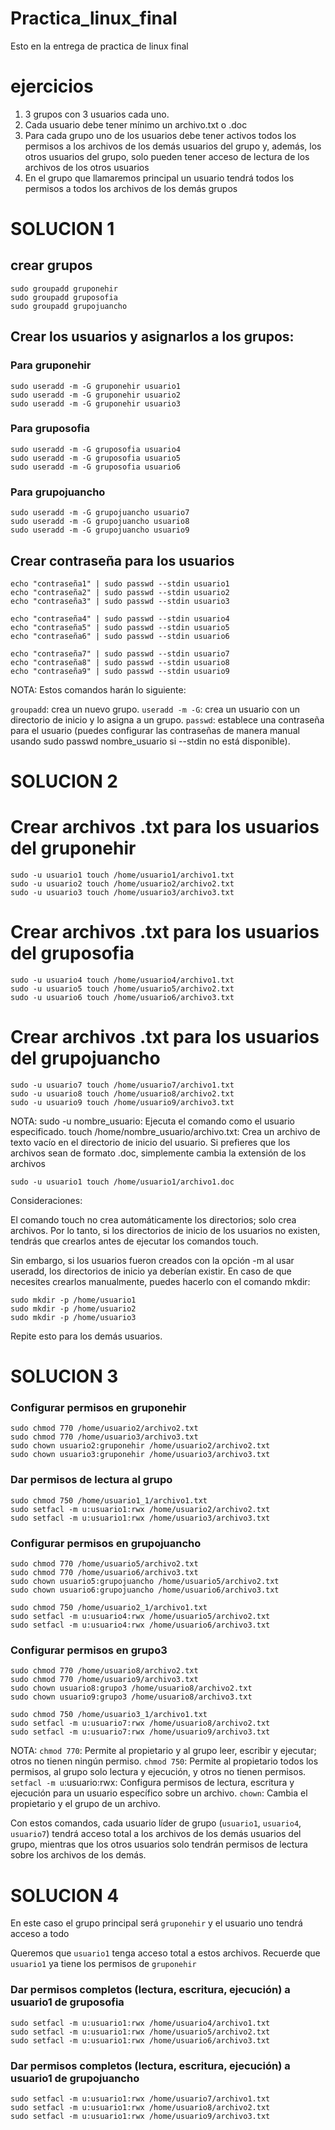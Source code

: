 # Practica_linux_final
Esto en la entrega de practica de linux final 
# ejercicios 
1. 3 grupos con 3 usuarios cada uno.
2. Cada usuario debe tener mínimo un archivo.txt o .doc
3. Para cada grupo uno de los usuarios debe tener activos todos los permisos a los archivos de los demás usuarios del grupo y, además, los otros usuarios del grupo, solo pueden tener acceso de lectura de los archivos de los otros usuarios
4. En el grupo que llamaremos principal un usuario tendrá todos los permisos a todos los archivos de los demás grupos

# SOLUCION 1 
## crear grupos
```
sudo groupadd gruponehir
sudo groupadd gruposofia
sudo groupadd grupojuancho
```

## Crear los usuarios y asignarlos a los grupos:
### Para gruponehir
```
sudo useradd -m -G gruponehir usuario1
sudo useradd -m -G gruponehir usuario2
sudo useradd -m -G gruponehir usuario3
```
### Para gruposofia
```
sudo useradd -m -G gruposofia usuario4
sudo useradd -m -G gruposofia usuario5
sudo useradd -m -G gruposofia usuario6
```

### Para grupojuancho
```
sudo useradd -m -G grupojuancho usuario7
sudo useradd -m -G grupojuancho usuario8
sudo useradd -m -G grupojuancho usuario9
```

## Crear contraseña para los usuarios

```
echo "contraseña1" | sudo passwd --stdin usuario1
echo "contraseña2" | sudo passwd --stdin usuario2
echo "contraseña3" | sudo passwd --stdin usuario3

echo "contraseña4" | sudo passwd --stdin usuario4
echo "contraseña5" | sudo passwd --stdin usuario5
echo "contraseña6" | sudo passwd --stdin usuario6

echo "contraseña7" | sudo passwd --stdin usuario7
echo "contraseña8" | sudo passwd --stdin usuario8
echo "contraseña9" | sudo passwd --stdin usuario9
```
NOTA:
Estos comandos harán lo siguiente:

`groupadd`: crea un nuevo grupo.
`useradd -m -G`: crea un usuario con un directorio de inicio y lo asigna a un grupo.
`passwd`: establece una contraseña para el usuario (puedes configurar las contraseñas de manera manual usando sudo passwd nombre_usuario si --stdin no está disponible).

# SOLUCION 2
# Crear archivos .txt para los usuarios del gruponehir
```
sudo -u usuario1 touch /home/usuario1/archivo1.txt
sudo -u usuario2 touch /home/usuario2/archivo2.txt
sudo -u usuario3 touch /home/usuario3/archivo3.txt
```
# Crear archivos .txt para los usuarios del gruposofia
```
sudo -u usuario4 touch /home/usuario4/archivo1.txt
sudo -u usuario5 touch /home/usuario5/archivo2.txt
sudo -u usuario6 touch /home/usuario6/archivo3.txt
```
# Crear archivos .txt para los usuarios del grupojuancho
```
sudo -u usuario7 touch /home/usuario7/archivo1.txt
sudo -u usuario8 touch /home/usuario8/archivo2.txt
sudo -u usuario9 touch /home/usuario9/archivo3.txt
```

NOTA:
sudo -u nombre_usuario: Ejecuta el comando como el usuario especificado.
touch /home/nombre_usuario/archivo.txt: Crea un archivo de texto vacío en el directorio de inicio del usuario.
Si prefieres que los archivos sean de formato .doc, simplemente cambia la extensión de los archivos
```
sudo -u usuario1 touch /home/usuario1/archivo1.doc
```
Consideraciones:

El comando touch no crea automáticamente los directorios; solo crea archivos. Por lo tanto, si los directorios de inicio de los usuarios no existen, tendrás que crearlos antes de ejecutar los comandos touch.

Sin embargo, si los usuarios fueron creados con la opción -m al usar useradd, los directorios de inicio ya deberían existir. En caso de que necesites crearlos manualmente, puedes hacerlo con el comando mkdir:
```
sudo mkdir -p /home/usuario1
sudo mkdir -p /home/usuario2
sudo mkdir -p /home/usuario3
```
Repite esto para los demás usuarios.

# SOLUCION 3 

### Configurar permisos en gruponehir
```
sudo chmod 770 /home/usuario2/archivo2.txt
sudo chmod 770 /home/usuario3/archivo3.txt
sudo chown usuario2:gruponehir /home/usuario2/archivo2.txt
sudo chown usuario3:gruponehir /home/usuario3/archivo3.txt
```
### Dar permisos de lectura al grupo
```
sudo chmod 750 /home/usuario1_1/archivo1.txt
sudo setfacl -m u:usuario1:rwx /home/usuario2/archivo2.txt
sudo setfacl -m u:usuario1:rwx /home/usuario3/archivo3.txt
```
### Configurar permisos en grupojuancho
```
sudo chmod 770 /home/usuario5/archivo2.txt
sudo chmod 770 /home/usuario6/archivo3.txt
sudo chown usuario5:grupojuancho /home/usuario5/archivo2.txt
sudo chown usuario6:grupojuancho /home/usuario6/archivo3.txt

sudo chmod 750 /home/usuario2_1/archivo1.txt
sudo setfacl -m u:usuario4:rwx /home/usuario5/archivo2.txt
sudo setfacl -m u:usuario4:rwx /home/usuario6/archivo3.txt
```
### Configurar permisos en grupo3
```
sudo chmod 770 /home/usuario8/archivo2.txt
sudo chmod 770 /home/usuario9/archivo3.txt
sudo chown usuario8:grupo3 /home/usuario8/archivo2.txt
sudo chown usuario9:grupo3 /home/usuario8/archivo3.txt

sudo chmod 750 /home/usuario3_1/archivo1.txt
sudo setfacl -m u:usuario7:rwx /home/usuario8/archivo2.txt
sudo setfacl -m u:usuario7:rwx /home/usuario9/archivo3.txt
```
NOTA:
`chmod 770`: Permite al propietario y al grupo leer, escribir y ejecutar; otros no tienen ningún permiso.
`chmod 750`: Permite al propietario todos los permisos, al grupo solo lectura y ejecución, y otros no tienen permisos.
`setfacl -m u`:usuario:rwx: Configura permisos de lectura, escritura y ejecución para un usuario específico sobre un archivo.
`chown`: Cambia el propietario y el grupo de un archivo.


Con estos comandos, cada usuario líder de grupo (`usuario1`, `usuario4`, `usuario7`) tendrá acceso total a los archivos de los demás usuarios del grupo, mientras que los otros usuarios solo tendrán permisos de lectura sobre los archivos de los demás.

# SOLUCION 4
En este caso el grupo principal será `gruponehir` y el usuario uno tendrá acceso a todo 

Queremos que `usuario1` tenga acceso total a estos archivos. Recuerde que `usuario1` ya tiene los permisos de `gruponehir`

### Dar permisos completos (lectura, escritura, ejecución) a usuario1 de gruposofia
```
sudo setfacl -m u:usuario1:rwx /home/usuario4/archivo1.txt
sudo setfacl -m u:usuario1:rwx /home/usuario5/archivo2.txt
sudo setfacl -m u:usuario1:rwx /home/usuario6/archivo3.txt
```
### Dar permisos completos (lectura, escritura, ejecución) a usuario1 de grupojuancho
```
sudo setfacl -m u:usuario1:rwx /home/usuario7/archivo1.txt
sudo setfacl -m u:usuario1:rwx /home/usuario8/archivo2.txt
sudo setfacl -m u:usuario1:rwx /home/usuario9/archivo3.txt
```
